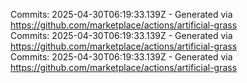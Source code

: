 Commits: 2025-04-30T06:19:33.139Z - Generated via https://github.com/marketplace/actions/artificial-grass
<br>
Commits: 2025-04-30T06:19:33.139Z - Generated via https://github.com/marketplace/actions/artificial-grass
<br>
Commits: 2025-04-30T06:19:33.139Z - Generated via https://github.com/marketplace/actions/artificial-grass
<br>
